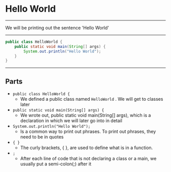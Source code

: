 # Hello World

---

We will be printing out the sentence 'Hello World'

---

``` java
public class HelloWorld {
    public static void main(String[] args) {
        System.out.println("Hello World");
    }
}
```

---

## Parts

* `public class HelloWorld {`
    - We defined a public class named `HelloWorld` . We will get to classes later
* `public static void main(String[] args) {`
    - We wrote out, public static void main(String[] args), which is a declaration in which we will later go into in detail
* `System.out.println("Hello World");`
    - Is a common way to print out phrases. To print out phrases, they need to be in quotes
* `{ }`
    - The curly brackets, { }, are used to define what is in a function.
* `;`
    - After each line of code that is not declaring a class or a main, we usually put a semi-colon(;) after it
